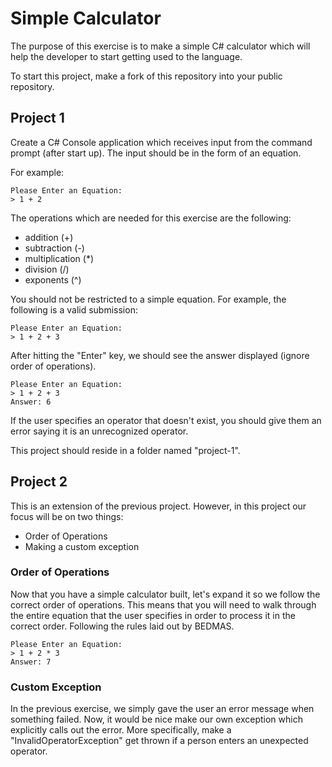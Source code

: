 Simple Calculator
========================

The purpose of this exercise is to make a simple C# calculator which will help the developer to start getting used to the language.

To start this project, make a fork of this repository into your public repository.

## Project 1

Create a C# Console application which receives input from the command prompt (after start up).  The input should be in the form of an equation.

For example:

```
Please Enter an Equation:
> 1 + 2
```

The operations which are needed for this exercise are the following:
 - addition (+)
 - subtraction (-)
 - multiplication (*)
 - division (/)
 - exponents (^)

You should not be restricted to a simple equation.  For example, the following is a valid submission:

```
Please Enter an Equation:
> 1 + 2 + 3
```

After hitting the "Enter" key, we should see the answer displayed (ignore order of operations).

```
Please Enter an Equation:
> 1 + 2 + 3
Answer: 6
```

If the user specifies an operator that doesn't exist, you should give them an error saying it is an unrecognized operator.

This project should reside in a folder named "project-1".

## Project 2

This is an extension of the previous project.  However, in this project our focus will be on two things:
 - Order of Operations
 - Making a custom exception

### Order of Operations

Now that you have a simple calculator built, let's expand it so we follow the correct order of operations.  This means that you will need to walk through the entire equation that the user specifies in order to process it in the correct order.  Following the rules laid out by BEDMAS.

```
Please Enter an Equation:
> 1 + 2 * 3
Answer: 7
```

### Custom Exception

In the previous exercise, we simply gave the user an error message when something failed.  Now, it would be nice make our own exception which explicitly calls out the error.  More specifically, make a "InvalidOperatorException" get thrown if a person enters an unexpected operator.